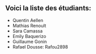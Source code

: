 Voici la liste des étudiants:
- 
- Quentin Aellen
- Mathias Renoult
- Sara Camassa
- Emily Baquerizo
- Guillaume Gonin
- Rafael Dousse: Rafou2898